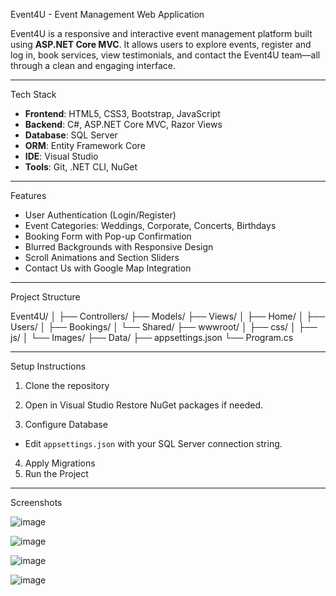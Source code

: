 Event4U - Event Management Web Application

Event4U is a responsive and interactive event management platform built using **ASP.NET Core MVC**. It allows users to explore events, register and log in, book services, view testimonials, and contact the Event4U team—all through a clean and engaging interface.

---
  Tech Stack

- **Frontend**: HTML5, CSS3, Bootstrap, JavaScript  
- **Backend**: C#, ASP.NET Core MVC, Razor Views  
- **Database**: SQL Server  
- **ORM**: Entity Framework Core  
- **IDE**: Visual Studio  
- **Tools**: Git, .NET CLI, NuGet

---

  Features

- User Authentication (Login/Register)
- Event Categories: Weddings, Corporate, Concerts, Birthdays
- Booking Form with Pop-up Confirmation
- Blurred Backgrounds with Responsive Design
- Scroll Animations and Section Sliders
- Contact Us with Google Map Integration

---

  Project Structure

  Event4U/
│
├── Controllers/
├── Models/
├── Views/
│ ├── Home/
│ ├── Users/
│ ├── Bookings/
│ └── Shared/
├── wwwroot/
│ ├── css/
│ ├── js/
│ └── Images/
├── Data/
├── appsettings.json
└── Program.cs

---

 Setup Instructions

1. Clone the repository

2. Open in Visual Studio
Restore NuGet packages if needed.

3. Configure Database
- Edit `appsettings.json` with your SQL Server connection string.

4. Apply Migrations
5. Run the Project

---

Screenshots 

![image](https://github.com/user-attachments/assets/81f147e8-f463-46eb-afa9-2a03a4b7c755)

![image](https://github.com/user-attachments/assets/e639bdcf-bb4b-4581-97ea-0382522a43e1)

![image](https://github.com/user-attachments/assets/9dbfb3e6-94aa-412e-84c0-16dea56fdd40)

![image](https://github.com/user-attachments/assets/dccfbeeb-eda8-4f3a-845e-08e9555c650a)







